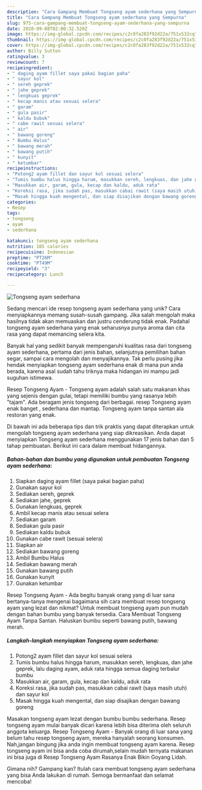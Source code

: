 ```yaml
---
description: "Cara Gampang Membuat Tongseng ayam sederhana yang Sempurna"
title: "Cara Gampang Membuat Tongseng ayam sederhana yang Sempurna"
slug: 975-cara-gampang-membuat-tongseng-ayam-sederhana-yang-sempurna
date: 2020-09-08T02:00:32.520Z
image: https://img-global.cpcdn.com/recipes/c2c0fa283f92d22a/751x532cq70/tongseng-ayam-sederhana-foto-resep-utama.jpg
thumbnail: https://img-global.cpcdn.com/recipes/c2c0fa283f92d22a/751x532cq70/tongseng-ayam-sederhana-foto-resep-utama.jpg
cover: https://img-global.cpcdn.com/recipes/c2c0fa283f92d22a/751x532cq70/tongseng-ayam-sederhana-foto-resep-utama.jpg
author: Billy Sutton
ratingvalue: 3
reviewcount: 7
recipeingredient:
- " daging ayam fillet saya pakai bagian paha"
- " sayur kol"
- " sereh geprek"
- " jahe geprek"
- " lengkuas geprek"
- " kecap manis atau sesuai selera"
- " garam"
- " gula pasir"
- " kaldu bubuk"
- " cabe rawit sesuai selera"
- " air"
- " bawang goreng"
- " Bumbu Halus"
- " bawang merah"
- " bawang putih"
- " kunyit"
- " ketumbar"
recipeinstructions:
- "Potong2 ayam fillet dan sayur kol sesuai selera"
- "Tumis bumbu halus hingga harum, masukkan sereh, lengkuas, dan jahe geprek, lalu daging ayam, aduk rata hingga semua daging terbalur bumbu"
- "Masukkan air, garam, gula, kecap dan kaldu, aduk rata"
- "Koreksi rasa, jika sudah pas, masukkan cabai rawit (saya masih utuh) dan sayur kol"
- "Masak hingga kuah mengental, dan siap disajikan dengan bawang goreng"
categories:
- Resep
tags:
- tongseng
- ayam
- sederhana

katakunci: tongseng ayam sederhana 
nutrition: 165 calories
recipecuisine: Indonesian
preptime: "PT26M"
cooktime: "PT49M"
recipeyield: "3"
recipecategory: Lunch

---
```



![Tongseng ayam sederhana](https://img-global.cpcdn.com/recipes/c2c0fa283f92d22a/751x532cq70/tongseng-ayam-sederhana-foto-resep-utama.jpg)

Sedang mencari ide resep tongseng ayam sederhana yang unik? Cara menyiapkannya memang susah-susah gampang. Jika salah mengolah maka hasilnya tidak akan memuaskan dan justru cenderung tidak enak. Padahal tongseng ayam sederhana yang enak seharusnya punya aroma dan cita rasa yang dapat memancing selera kita.

Banyak hal yang sedikit banyak mempengaruhi kualitas rasa dari tongseng ayam sederhana, pertama dari jenis bahan, selanjutnya pemilihan bahan segar, sampai cara mengolah dan menyajikannya. Tak perlu pusing jika hendak menyiapkan tongseng ayam sederhana enak di mana pun anda berada, karena asal sudah tahu triknya maka hidangan ini mampu jadi suguhan istimewa.

Resep Tongseng Ayam - Tongseng ayam adalah salah satu makanan khas yang sejenis dengan gulai, tetapi memiliki bumbu yang rasanya lebih &#34;tajam&#34;. Ada beragam jenis tongseng dari berbagai. resep Tongseng ayam enak banget , sederhana dan mantap. Tongseng ayam tanpa santan ala restoran yang enak.


Di bawah ini ada beberapa tips dan trik praktis yang dapat diterapkan untuk mengolah tongseng ayam sederhana yang siap dikreasikan. Anda dapat menyiapkan Tongseng ayam sederhana menggunakan 17 jenis bahan dan 5 tahap pembuatan. Berikut ini cara dalam membuat hidangannya.

<!--inarticleads1-->

##### Bahan-bahan dan bumbu yang digunakan untuk pembuatan Tongseng ayam sederhana:

1. Siapkan  daging ayam fillet (saya pakai bagian paha)
1. Gunakan  sayur kol
1. Sediakan  sereh, geprek
1. Sediakan  jahe, geprek
1. Gunakan  lengkuas, geprek
1. Ambil  kecap manis atau sesuai selera
1. Sediakan  garam
1. Sediakan  gula pasir
1. Sediakan  kaldu bubuk
1. Gunakan  cabe rawit (sesuai selera)
1. Siapkan  air
1. Sediakan  bawang goreng
1. Ambil  Bumbu Halus
1. Sediakan  bawang merah
1. Gunakan  bawang putih
1. Gunakan  kunyit
1. Gunakan  ketumbar


Resep Tongseng Ayam - Ada begitu banyak orang yang di luar sana bertanya-tanya mengenai bagaimana sih cara membuat resep tongseng ayam yang lezat dan nikmat? Untuk membuat tongseng ayam pun mudah dengan bahan bumbu yang banyak tersedia. Cara Membuat Tongseng Ayam Tanpa Santan. Haluskan bumbu seperti bawang putih, bawang merah. 

<!--inarticleads2-->

##### Langkah-langkah menyiapkan Tongseng ayam sederhana:

1. Potong2 ayam fillet dan sayur kol sesuai selera
1. Tumis bumbu halus hingga harum, masukkan sereh, lengkuas, dan jahe geprek, lalu daging ayam, aduk rata hingga semua daging terbalur bumbu
1. Masukkan air, garam, gula, kecap dan kaldu, aduk rata
1. Koreksi rasa, jika sudah pas, masukkan cabai rawit (saya masih utuh) dan sayur kol
1. Masak hingga kuah mengental, dan siap disajikan dengan bawang goreng


Masakan tongseng ayam lezat dengan bumbu bumbu sederhana. Resep tongseng ayam mulai banyak dicari karena lebih bisa diterima oleh seluruh anggota keluarga. Resep Tongseng Ayam - Banyak orang di luar sana yang belum tahu resep tongseng ayam, mereka hanyalah seorang konsumen. Nah,jangan bingung jika anda ingin membuat tongseng ayam karena. Resep tongseng ayam ini bisa anda coba dirumah,selain mudah ternyata makanan ini bisa juga di Resep Tongseng Ayam Rasanya Enak Bikin Goyang Lidah. 

Gimana nih? Gampang kan? Itulah cara membuat tongseng ayam sederhana yang bisa Anda lakukan di rumah. Semoga bermanfaat dan selamat mencoba!
